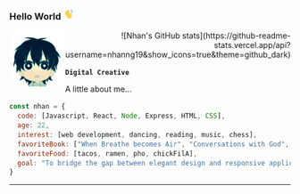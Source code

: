 ### Hello World <img src="waving.gif" width="20">

<div>
<img align = "left" src="littledude.gif" width="100"> <div align = "right">![Nhan's GitHub stats](https://github-readme-stats.vercel.app/api?username=nhanng19&show_icons=true&theme=github_dark)</div>
</div>

**`Digital Creative`**

A little about me...
```javascript
const nhan = {
  code: [Javascript, React, Node, Express, HTML, CSS],
  age: 22,
  interest: [web development, dancing, reading, music, chess],
  favoriteBook: ["When Breathe becomes Air", "Conversations with God", "Sapiens", "The Courage to be Disliked"],
  favoriteFood: [tacos, ramen, pho, chickFilA],
  goal: "To bridge the gap between elegant design and responsive application."
}
```
------------------



